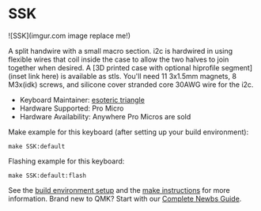 # SSK

![SSK](imgur.com image replace me!)

A split handwire with a small macro section. i2c is hardwired in using flexible wires that coil inside the case to allow the two halves to join together when desired. A [3D printed case with optional hiprofile segment](inset link here) is available as stls. You'll need 11 3x1.5mm magnets, 8 M3x(idk) screws, and silicone cover stranded core 30AWG wire for the i2c.

* Keyboard Maintainer: [esoteric triangle](https://github.com/esoterictriangle)
* Hardware Supported: Pro Micro
* Hardware Availability: Anywhere Pro Micros are sold

Make example for this keyboard (after setting up your build environment):

    make SSK:default

Flashing example for this keyboard:

    make SSK:default:flash

See the [build environment setup](https://docs.qmk.fm/#/getting_started_build_tools) and the [make instructions](https://docs.qmk.fm/#/getting_started_make_guide) for more information. Brand new to QMK? Start with our [Complete Newbs Guide](https://docs.qmk.fm/#/newbs).
